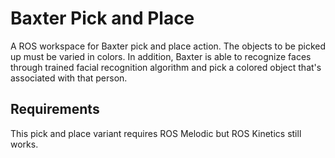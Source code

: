 # Baxter Pick and Place
A ROS workspace for Baxter pick and place action. The objects to be picked up must be varied in colors. In addition, Baxter is able to recognize faces through trained facial recognition algorithm and pick a colored object that's associated with that person.

## Requirements
This pick and place variant requires ROS Melodic but ROS Kinetics still works.

